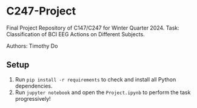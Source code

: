 # C247-Project
Final Project Repository of C147/C247 for Winter Quarter 2024. Task: Classification of BCI EEG Actions on Different Subjects.

Authors: Timothy Do

## Setup
1. Run <code>pip install -r requirements</code> to check and install all Python dependencies.
2. Run <code>jupyter notebook</code> and open the <code>Project.ipynb</code> to perform the task progressively!

